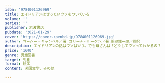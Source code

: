 ```yaml
---
isbn: '9784001126969'
title: エイドリアンはぜったいウソをついている
volume: ''
series: ''
publisher: 岩波書店
pubdate: '2021-01-29'
cover: 'https://cover.openbd.jp/9784001126969.jpg'
author: マーシー・キャンベル／著 コリーナ・ルーケン／著 服部雄一郎／翻訳
description: エイドリアンの話はウソばかり。でも母さんは「どうしてウソってわかるの？」って、聞くんだ……。
price: '1600'
genre: 児童図書
target: 児童
format: 絵本
content: 外国文学、その他

---
```

